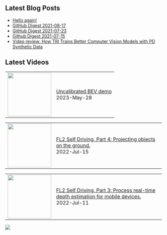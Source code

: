 ## Latest Blog Posts

<!-- BLOG-POST-LIST:START -->
- [Hello again!](https://sid1057.github.io/2022/06/28/Hello-again)
- [GitHub Digest 2021-08-17](https://sid1057.github.io/2021/08/17/Github-Digest)
- [GitHub Digest 2021-07-23](https://sid1057.github.io/2021/07/23/Github-Digest)
- [Github Digest 2021-07-15](https://sid1057.github.io/2021/07/15/Github-Digest)
- [Video review: How TRI Trains Better Computer Vision Models with PD Synthetic Data](https://sid1057.github.io/2021/07/15/Video-review-How-TRI-Trains-with-Synthetic-Data)
<!-- BLOG-POST-LIST:END -->

## Latest Videos

<!-- YOUTUBE:START --><table><tr><td><a href="https://www.youtube.com/watch?v=A_CPBKTttcY"><img width="140px" src="https://i.ytimg.com/vi/A_CPBKTttcY/mqdefault.jpg"></a></td>
<td><a href="https://www.youtube.com/watch?v=A_CPBKTttcY">Uncalibrated BEV demo</a><br/>2023-May-28</td></tr></table>
<table><tr><td><a href="https://www.youtube.com/watch?v=xmh2bCClX74"><img width="140px" src="https://i.ytimg.com/vi/xmh2bCClX74/mqdefault.jpg"></a></td>
<td><a href="https://www.youtube.com/watch?v=xmh2bCClX74">FL2 Self Driving. Part 4: Projecting objects on the ground.</a><br/>2022-Jul-15</td></tr></table>
<table><tr><td><a href="https://www.youtube.com/watch?v=r7DvKfEpg7s"><img width="140px" src="https://i.ytimg.com/vi/r7DvKfEpg7s/mqdefault.jpg"></a></td>
<td><a href="https://www.youtube.com/watch?v=r7DvKfEpg7s">FL2 Self Driving. Part 3: Process real-time depth estimation for mobile devices.</a><br/>2022-Jul-11</td></tr></table>
<!-- YOUTUBE:END -->

![](https://komarev.com/ghpvc/?username=sid1057&color=gray&style=plastic)


<!--
![Anurag's github stats](https://github-readme-stats.vercel.app/api?username=sid1057&count_private=true)

[![Anurag's GitHub stats](https://github-readme-stats.vercel.app/api?username=sid1057)](https://github.com/Sid1057)
___

[![Top Langs](https://github-readme-stats.vercel.app/api/top-langs/?username=sid1057&layout=compact&hide=jupyter%20notebook,html)](https://github.com/anuraghazra/github-readme-stats)

![Github stats](https://github-readme-stats.vercel.app/api?username=sid1057&count_private=true&layout=compact&hide_progress=true)

___
[![ReadMe Card](https://github-readme-stats.vercel.app/api/pin/?username=anuraghazra&repo=github-readme-stats)](https://github.com/anuraghazra/github-readme-stats)
[![ReadMe Card](https://github-readme-stats.vercel.app/api/pin/?username=anuraghazra&repo=github-readme-stats)](https://github.com/anuraghazra/github-readme-stats)


\> Do the goddamn cool stuff right now

**Sid1057/sid1057** is a ✨ _special_ ✨ repository because its `README.md` (this file) appears on your GitHub profile.
*cool videos, useful playlists*

[![blog](https://github.com/Sid1057/sid1057/raw/master/post.png)](https://sid1057.github.io/)
*links, articles, papers etc.*
Here are some ideas to get you started:

- 🔭 I’m currently working on ...
- 🌱 I’m currently learning ...
- 👯 I’m looking to collaborate on ...
- 🤔 I’m looking for help with ...
- 💬 Ask me about ...
- 📫 How to reach me: ...
- 😄 Pronouns: ...
- ⚡ Fun fact: ...
-->
